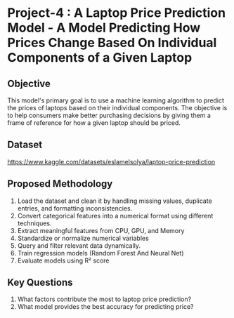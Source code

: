 # Project-4 : A Laptop Price Prediction Model - A Model Predicting How Prices Change Based On Individual Components of a Given Laptop
## Objective
This model's primary goal is to use a machine learning algorithm to predict the prices of laptops based on their individual components. The objective is to help consumers make better purchasing decisions by giving them a frame of reference for how a given laptop should be priced.

## Dataset
https://www.kaggle.com/datasets/eslamelsolya/laptop-price-prediction


## Proposed Methodology
1) Load the dataset and clean it by handling missing values, duplicate entries, and formatting inconsistencies.
2) Convert categorical features into a numerical format using different techniques.
3) Extract meaningful features from CPU, GPU, and Memory
4) Standardize or normalize numerical variables
5) Query and filter relevant data dynamically.
6) Train regression models (Random Forest And Neural Net)
7) Evaluate models using R² score

## Key Questions
1) What factors contribute the most to laptop price prediction?
2) What model provides the best accuracy for predicting price?
